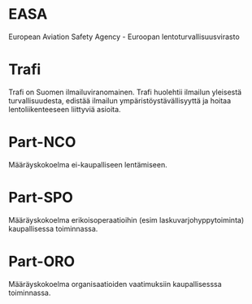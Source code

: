 # EASA

European Aviation Safety Agency - Euroopan lentoturvallisuusvirasto

# Trafi

Trafi on Suomen ilmailuviranomainen. Trafi huolehtii ilmailun yleisestä turvallisuudesta, edistää ilmailun ympäristöystävällisyyttä ja hoitaa lentoliikenteeseen liittyviä asioita.


# Part-NCO

Määräyskokoelma ei-kaupalliseen lentämiseen.

# Part-SPO

Määräyskokoelma erikoisoperaatioihin (esim laskuvarjohyppytoiminta) kaupallisessa toiminnassa.

# Part-ORO

Määräyskokoelma organisaatioiden vaatimuksiin kaupallisesssa toiminnassa.


